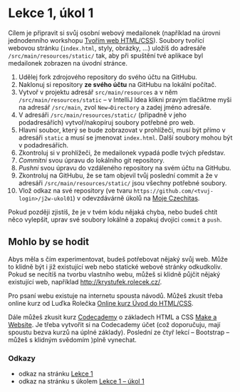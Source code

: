 # Lekce 1, úkol 1

Cílem je připravit si svůj osobní webový medailonek (například na úrovni jednodenního workshopu [Tvořím web HTML/CSS](https://www.czechitas.cz/cs/co-delame/tvorim-web)).
Soubory tvořící webovou stránku (`index.html`, styly, obrázky, …) uložíš do adresáře `/src/main/resources/static/` tak, aby při spuštění tvé aplikace byl
medailonek zobrazen na úvodní stránce.

1. Udělej fork zdrojového repository do svého účtu na GitHubu.
1. Naklonuj si repository **ze svého účtu** na GitHubu na lokální počítač.
1. Vytvoř v projektu adresář `src/main/resources` a v něm `/src/main/resources/static` – v IntelliJ Idea klikni pravým tlačíktme myši na adresář `/src/main`,
   zvol `New→Directory` a zadej jméno adresáře.
1. V adresáři `/src/main/resources/static/` (případně v jeho podadresářích) vytvoř/nakopíruj soubory potřebné pro web.
1. Hlavní soubor, který se bude zobrazovat v prohlížeči, musí být přímo v adresáři `static` a musí se jmenovat `index.html`. Další soubory mohou být v podadresářích. 
1. Zkontroluj si v prohlížeči, že medailonek vypadá podle tvých představ.
1. *Commitni* svou úpravu do lokálního git repository.
1. *Pushni* svou úpravu do vzdáleného repository na svém účtu na GitHubu.
1. Zkontroluj na GitHubu, že se tam objevil tvůj poslední commit a že v adresáři `/src/main/resources/static/` jsou všechny potřebné soubory.
1. Vlož odkaz na své repository (ve tvaru `https://github.com/<tvuj-login>/j2w-ukol01`) v odevzdávárně úkolů na [Moje Czechitas](https://moje.czechitas.cz/).

Pokud později zjistíš, že je v tvém kódu nějaká chyba, nebo budeš chtít něco vylepšit, uprav své soubory lokálně a zopakuj dvojici `commit` a `push`.

## Mohlo by se hodit
Abys měla s čím experimentovat, budeš potřebovat nějaký svůj web. Může to klidně být i již existující web nebo statické webové stránky odkudkoliv. Pokud se
necítíš na tvorbu vlastního webu, můžeš si klidně půjčit nějaký existující web, například http://krystufek.rolecek.cz/.

Pro psaní webu existuje na internetu spousta návodů. Můžeš zkusit třeba online kurz od Luďka Rolečka
[Online kurz Úvod do HTML/CSS](https://www.czechitas.cz/cs/blog/zaciname-s-it/online-kurz-uvod-do-html-css-1-lekce).

Dále můžeš zkusit kurz [Codecademy](https://www.codecademy.com/) o základech HTML a CSS [Make a Website](https://www.codecademy.com/learn/make-a-website).
Je třeba vytvořit si na Codecademy účet (což doporučuju, mají spoustu bezva kurzů na úplné základy). Poslední ze čtyř lekcí – Bootstrap – můžeš s klidným
svědomím )plně vynechat.

### Odkazy

* odkaz na stránku [Lekce 1](https://java.czechitas.cz/2022-podzim/java-2-online/lekce-1.html)
* odkaz na stránku s úkolem [Lekce 1 – úkol 1](https://java.czechitas.cz/2022-podzim/java-2-online/ukol-1.html)

